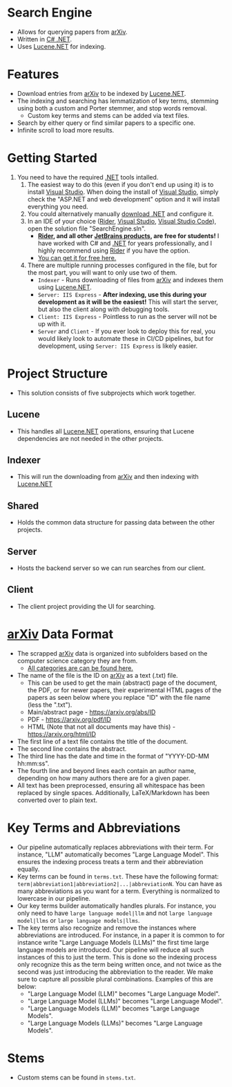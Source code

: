 ﻿# Search Engine

- Allows for querying papers from [arXiv](https://arxiv.org "arXiv").
- Written in [C# .NET](https://dotnet.microsoft.com ".NET").
- Uses [Lucene.NET](https://lucenenet.apache.org "Lucene.NET") for indexing.

# Features

- Download entries from [arXiv](https://arxiv.org "arXiv") to be indexed by [Lucene.NET](https://lucenenet.apache.org "Lucene.NET").
- The indexing and searching has lemmatization of key terms, stemming using both a custom and Porter stemmer, and stop words removal.
    - Custom key terms and stems can be added via text files.
- Search by either query or find similar papers to a specific one.
- Infinite scroll to load more results.

# Getting Started

1. You need to have the required [.NET](https://dotnet.microsoft.com ".NET") tools intalled.
    1. The easiest way to do this (even if you don't end up using it) is to install [Visual Studio](https://visualstudio.microsoft.com "Visual Studio"). When doing the install of [Visual Studio](https://visualstudio.microsoft.com "Visual Studio"), simply check the "ASP.NET and web development" option and it will install everything you need.
   2. You could alternatively manually [download .NET](https://dotnet.microsoft.com/en-us/download ".NET Download") and configure it.
   3. In an IDE of your choice ([Rider](https://www.jetbrains.com/rider "Rider"), [Visual Studio](https://visualstudio.microsoft.com "Visual Studio"), [Visual Studio Code](https://code.visualstudio.com "VS Code")), open the solution file "SearchEngine.sln".
      - **[Rider](https://www.jetbrains.com/rider "Rider"), and all other [JetBrains products](https://www.jetbrains.com), are free for students!** I have worked with C# and [.NET](https://dotnet.microsoft.com ".NET") for years professionally, and I highly recommend using [Rider](https://www.jetbrains.com/rider "Rider") if you have the option.
      - [You can get it for free here.](https://www.jetbrains.com/shop/eform/students "JetBrains Students")
   4. There are multiple running processes configured in the file, but for the most part, you will want to only use two of them.
      - ``Indexer`` - Runs downloading of files from [arXiv](https://arxiv.org "arXiv") and indexes them using [Lucene.NET](https://lucenenet.apache.org "Lucene.NET").
      - ``Server: IIS Express`` - **After indexing, use this during your development as it will be the easiest!** This will start the server, but also the client along with debugging tools.
      - ``Client: IIS Express`` - Pointless to run as the server will not be up with it.
      - ``Server`` and ``Client`` - If you ever look to deploy this for real, you would likely look to automate these in CI/CD pipelines, but for development, using ``Server: IIS Express`` is likely easier.

# Project Structure

- This solution consists of five subprojects which work together.

## Lucene

- This handles all [Lucene.NET](https://lucenenet.apache.org "Lucene.NET") operations, ensuring that Lucene dependencies are not needed in the other projects.

## Indexer

- This will run the downloading from [arXiv](https://arxiv.org "arXiv") and then indexing with [Lucene.NET](https://lucenenet.apache.org "Lucene.NET")

## Shared

- Holds the common data structure for passing data between the other projects.

## Server

- Hosts the backend server so we can run searches from our client.

## Client

- The client project providing the UI for searching.

# [arXiv](https://arxiv.org "arXiv") Data Format

- The scrapped [arXiv](https://arxiv.org "arXiv") data is organized into subfolders based on the computer science category they are from.
  - [All categories are can be found here.](https://arxiv.org/archive/cs "arXiv Computer Science Categories")
- The name of the file is the ID on [arXiv](https://arxiv.org "arXiv") as a text (.txt) file.
   - This can be used to get the main (abstract) page of the document, the PDF, or for newer papers, their experimental HTML pages of the papers as seen below where you replace "ID" with the file name (less the ".txt").
   - Main/abstract page - https://arxiv.org/abs/ID
  - PDF - https://arxiv.org/pdf/ID
  - HTML (Note that not all documents may have this) - https://arxiv.org/html/ID
- The first line of a text file contains the title of the document.
- The second line contains the abstract.
- The third line has the date and time in the format of "YYYY-DD-MM hh:mm:ss".
- The fourth line and beyond lines each contain an author name, depending on how many authors there are for a given paper.
- All text has been preprocessed, ensuring all whitespace has been replaced by single spaces. Additionally, LaTeX/Markdown has been converted over to plain text.

# Key Terms and Abbreviations

- Our pipeline automatically replaces abbreviations with their term. For instance, "LLM" automatically becomes "Large Language Model". This ensures the indexing process treats a term and their abbreviation equally.
- Key terms can be found in ``terms.txt``. These have the following format: ``term|abbreviation1|abbreviation2|...|abbreviationN``. You can have as many abbreviations as you want for a term. Everything is normalized to lowercase in our pipeline.
- Our key terms builder automatically handles plurals. For instance, you only need to have ``large language model|llm`` and not ``large language model|llms`` or ``large language models|llms``.
- The key terms also recognize and remove the instances where abbreviations are introduced. For instance, in a paper it is common to for instance write "Large Language Models (LLMs)" the first time large language models are introduced. Our pipeline will reduce all such instances of this to just the term. This is done so the indexing process only recognize this as the term being written once, and not twice as the second was just introducing the abbreviation to the reader. We make sure to capture all possible plural combinations. Examples of this are below:
  - "Large Language Model (LLM)" becomes "Large Language Model".
  - "Large Language Model (LLMs)" becomes "Large Language Model".
  - "Large Language Models (LLM)" becomes "Large Language Models".
  - "Large Language Models (LLMs)" becomes "Large Language Models".

# Stems

- Custom stems can be found in ``stems.txt``.